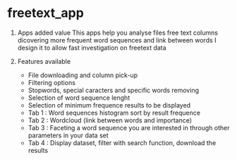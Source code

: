 # freetext_app

1. Apps added value
   This apps help you analyse files free text columns dicovering more frequent word sequences and link between words
   I design it to allow fast investigation on freetext data

2. Features available
   - File downloading and column pick-up
   - Filtering options
   - Stopwords, special caracters and specific words removing
   - Selection of word sequence lenght
   - Selection of minimum frequence results to be displayed
   - Tab 1 : Word sequences histogram sort by result frequence
   - Tab 2 : Wordcloud (link between words and importance)
   - Tab 3 : Faceting a word sequence you are interested in through other parameters in your data set
   - Tab 4 : Display dataset, filter with search function, download the results


